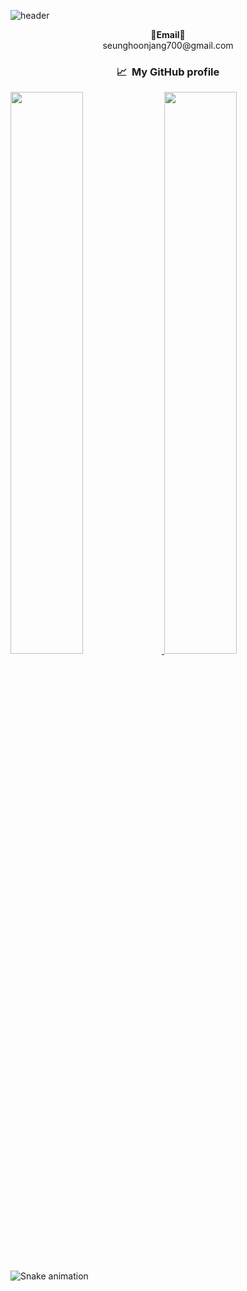 <!--![header](https://capsule-render.vercel.app/api?type=waving&color=auto&height=250&section=header&text=wellcome👋&fontAlignY=40&fontSize=70)-->
![header](https://capsule-render.vercel.app/api?type=waving&color=auto&height=250&section=header&text=welcome👋&fontSize=70&animation=fadeIn&fontAlignY=38&desc=Seunghoon's%20GitHub%20Profile&descAlignY=55&descAlign=62)
<!--
**Seunghoon0326/Seunghoon0326** is a ✨ _special_ ✨ repository because its `README.md` (this file) appears on your GitHub profile.

Here are some ideas to get you started:

- 🔭 I’m currently working on ...
- 🌱 I’m currently learning ...
- 👯 I’m looking to collaborate on ...
- 🤔 I’m looking for help with ...
- 💬 Ask me about ...
- 📫 How to reach me: ...
- 😄 Pronouns: ...
- ⚡ Fun fact: ...
-->

<p align="center">
<Strong>📧Email📧</Strong><br>seunghoonjang700@gmail.com<br>
</p>

<!--<h3 align="center">
📈 &nbsp;My GitHub profile</h3>
<div align="center">
<a href="https://github.com/Seunghoon0326">
  <img height="180em" src="https://github-readme-stats.vercel.app/api?username=Seunghoon0326&show_icons=true&theme=radical" />
</a>
</div>-->

<h3 align="center">
  📈 &nbsp;My GitHub profile
</h3>
  
<a href="s">
  <img src="https://github-readme-stats.vercel.app/api/top-langs/?username=Seunghoon0326&exclude_repo=dkssud8150.github.io&layout=compact&theme=tokyonight" width=48%/>
</a>
<a href="s">
  <img src="https://github-readme-stats.vercel.app/api?username=Seunghoon0326&theme=tokyonight&show_icons=true" width="48%" />
</a>


![Snake animation](https://github.com/thepiyushmalhotra/thepiyushmalhotra/blob/output/github-contribution-grid-snake.svg)
